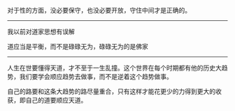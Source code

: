 对于性的方面，没必要保守，也没必要开放，守住中间才是正确的。
___
我以前对道家思想有误解

道应当是平衡，而不是碌碌无为，碌碌无为的是佛家
___
人生在世要懂得天道，才不至于一生乱撞。这个世界在每个时期都有他的历史大趋势，我们要学会顺应趋势去做事，而不是逆着这个趋势做事。

  

自己的路要和这条大趋势的路尽量重合，只有这样才能花更少的力得到更大的收获，即自己的道要顺应天道。